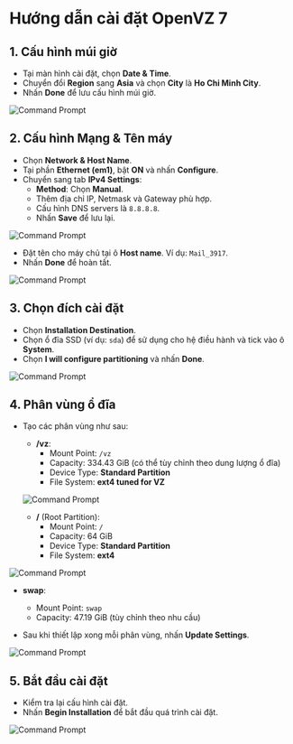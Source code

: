 # Hướng dẫn cài đặt OpenVZ 7

## 1. Cấu hình múi giờ

- Tại màn hình cài đặt, chọn **Date & Time**.
- Chuyển đổi **Region** sang **Asia** và chọn **City** là **Ho Chi Minh City**.
- Nhấn **Done** để lưu cấu hình múi giờ.

 ![Command Prompt](https://github.com/cuongnvvietis/NhanHoa/blob/main/Docs/Picture/Openvz/Picture1.png)

## 2. Cấu hình Mạng & Tên máy

- Chọn **Network & Host Name**.
- Tại phần **Ethernet (em1)**, bật **ON** và nhấn **Configure**.
- Chuyển sang tab **IPv4 Settings**:
  - **Method**: Chọn **Manual**.
  - Thêm địa chỉ IP, Netmask và Gateway phù hợp.
  - Cấu hình DNS servers là `8.8.8.8`.
  - Nhấn **Save** để lưu lại.

 ![Command Prompt](https://github.com/cuongnvvietis/NhanHoa/blob/main/Docs/Picture/Openvz/Picture2.png)

- Đặt tên cho máy chủ tại ô **Host name**. Ví dụ: `Mail_3917`.
- Nhấn **Done** để hoàn tất.

 ![Command Prompt](https://github.com/cuongnvvietis/NhanHoa/blob/main/Docs/Picture/Openvz/Picture3.png)

## 3. Chọn đích cài đặt

- Chọn **Installation Destination**.
- Chọn ổ đĩa SSD (ví dụ: `sda`) để sử dụng cho hệ điều hành và tick vào ô **System**.
- Chọn **I will configure partitioning** và nhấn **Done**.

 ![Command Prompt](https://github.com/cuongnvvietis/NhanHoa/blob/main/Docs/Picture/Openvz/Picture4.png)

## 4. Phân vùng ổ đĩa

- Tạo các phân vùng như sau:

  - **/vz**: 
    - Mount Point: `/vz`
    - Capacity: 334.43 GiB (có thể tùy chỉnh theo dung lượng ổ đĩa)
    - Device Type: **Standard Partition**
    - File System: **ext4 tuned for VZ**

  ![Command Prompt](https://github.com/cuongnvvietis/NhanHoa/blob/main/Docs/Picture/Openvz/Picture5.png)

  - **/** (Root Partition):
    - Mount Point: `/`
    - Capacity: 64 GiB
    - Device Type: **Standard Partition**
    - File System: **ext4**

 ![Command Prompt](https://github.com/cuongnvvietis/NhanHoa/blob/main/Docs/Picture/Openvz/Picture6.png)

  - **swap**:
    - Mount Point: `swap`
    - Capacity: 47.19 GiB (tùy chỉnh theo nhu cầu)

- Sau khi thiết lập xong mỗi phân vùng, nhấn **Update Settings**.

 ![Command Prompt](https://github.com/cuongnvvietis/NhanHoa/blob/main/Docs/Picture/Openvz/Picture7.png)

## 5. Bắt đầu cài đặt

- Kiểm tra lại cấu hình cài đặt.
- Nhấn **Begin Installation** để bắt đầu quá trình cài đặt.

 ![Command Prompt](https://github.com/cuongnvvietis/NhanHoa/blob/main/Docs/Picture/Openvz/Picture8.png)
